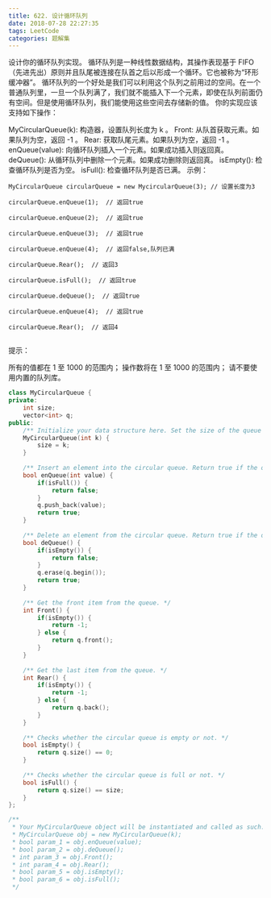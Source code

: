 ```yaml
---
title: 622. 设计循环队列
date: 2018-07-28 22:27:35
tags: LeetCode
categories: 题解集
---
```


设计你的循环队列实现。 循环队列是一种线性数据结构，其操作表现基于 FIFO（先进先出）原则并且队尾被连接在队首之后以形成一个循环。它也被称为“环形缓冲器”。
循环队列的一个好处是我们可以利用这个队列之前用过的空间。在一个普通队列里，一旦一个队列满了，我们就不能插入下一个元素，即使在队列前面仍有空间。但是使用循环队列，我们能使用这些空间去存储新的值。
你的实现应该支持如下操作：

MyCircularQueue(k): 构造器，设置队列长度为 k 。
Front: 从队首获取元素。如果队列为空，返回 -1 。
Rear: 获取队尾元素。如果队列为空，返回 -1 。
enQueue(value): 向循环队列插入一个元素。如果成功插入则返回真。
deQueue(): 从循环队列中删除一个元素。如果成功删除则返回真。
isEmpty(): 检查循环队列是否为空。
isFull(): 检查循环队列是否已满。
示例：
```
MyCircularQueue circularQueue = new MycircularQueue(3); // 设置长度为3

circularQueue.enQueue(1);  // 返回true

circularQueue.enQueue(2);  // 返回true

circularQueue.enQueue(3);  // 返回true

circularQueue.enQueue(4);  // 返回false,队列已满

circularQueue.Rear();  // 返回3

circularQueue.isFull();  // 返回true

circularQueue.deQueue();  // 返回true

circularQueue.enQueue(4);  // 返回true

circularQueue.Rear();  // 返回4
 
```

提示：

所有的值都在 1 至 1000 的范围内；
操作数将在 1 至 1000 的范围内；
请不要使用内置的队列库。

```cpp
class MyCircularQueue {
private:
    int size;
    vector<int> q;
public:
    /** Initialize your data structure here. Set the size of the queue to be k. */
    MyCircularQueue(int k) {
        size = k;
    }
    
    /** Insert an element into the circular queue. Return true if the operation is successful. */
    bool enQueue(int value) {
        if(isFull()) {
            return false;
        }
        q.push_back(value);
        return true;
    }
    
    /** Delete an element from the circular queue. Return true if the operation is successful. */
    bool deQueue() {
        if(isEmpty()) {
            return false;
        }
        q.erase(q.begin());
        return true;
    }
    
    /** Get the front item from the queue. */
    int Front() {
        if(isEmpty()) {
            return -1;
        } else {
            return q.front();
        }
    }
    
    /** Get the last item from the queue. */
    int Rear() {
        if(isEmpty()) {
            return -1;
        } else {
            return q.back();
        }
    }
    
    /** Checks whether the circular queue is empty or not. */
    bool isEmpty() {
        return q.size() == 0;
    }
    
    /** Checks whether the circular queue is full or not. */
    bool isFull() {
        return q.size() == size;
    }
};

/**
 * Your MyCircularQueue object will be instantiated and called as such:
 * MyCircularQueue obj = new MyCircularQueue(k);
 * bool param_1 = obj.enQueue(value);
 * bool param_2 = obj.deQueue();
 * int param_3 = obj.Front();
 * int param_4 = obj.Rear();
 * bool param_5 = obj.isEmpty();
 * bool param_6 = obj.isFull();
 */
```
